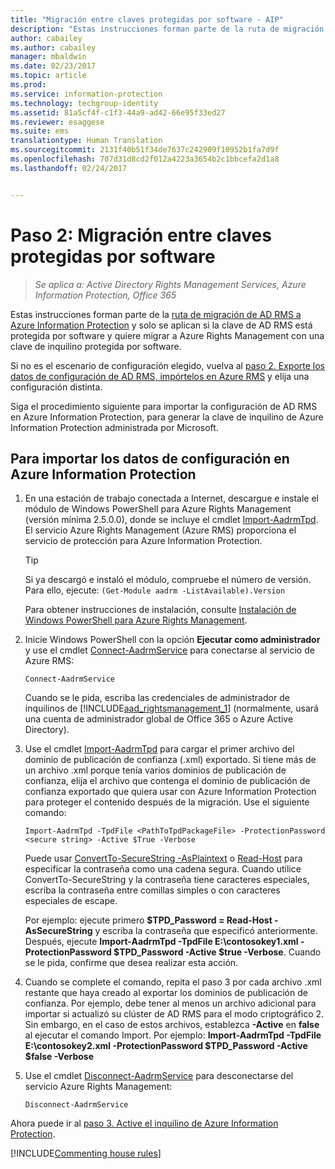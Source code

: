 ```yaml
---
title: "Migración entre claves protegidas por software - AIP"
description: "Estas instrucciones forman parte de la ruta de migración de AD RMS a Azure Information Protection y solo se aplican si la clave de AD RMS está protegida por software y quiere migrar a Azure Rights Management con una clave de inquilino protegida por software."
author: cabailey
ms.author: cabailey
manager: mbaldwin
ms.date: 02/23/2017
ms.topic: article
ms.prod: 
ms.service: information-protection
ms.technology: techgroup-identity
ms.assetid: 81a5cf4f-c1f3-44a9-ad42-66e95f33ed27
ms.reviewer: esaggese
ms.suite: ems
translationtype: Human Translation
ms.sourcegitcommit: 2131f40b51f34de7637c242909f10952b1fa7d9f
ms.openlocfilehash: 707d31d8cd2f012a4223a3654b2c1bbcefa2d1a8
ms.lasthandoff: 02/24/2017


---
```



# <a name="step-2-software-protected-key-to-software-protected-key-migration"></a>Paso 2: Migración entre claves protegidas por software

>*Se aplica a: Active Directory Rights Management Services, Azure Information Protection, Office 365*


Estas instrucciones forman parte de la [ruta de migración de AD RMS a Azure Information Protection](migrate-from-ad-rms-to-azure-rms.md) y solo se aplican si la clave de AD RMS está protegida por software y quiere migrar a Azure Rights Management con una clave de inquilino protegida por software. 

Si no es el escenario de configuración elegido, vuelva al [paso 2. Exporte los datos de configuración de AD RMS, impórtelos en Azure RMS](migrate-from-ad-rms-phase1.md#step-2-export-configuration-data-from-ad-rms-and-import-it-to-azure-information-protection) y elija una configuración distinta.

Siga el procedimiento siguiente para importar la configuración de AD RMS en Azure Information Protection, para generar la clave de inquilino de Azure Information Protection administrada por Microsoft.

## <a name="to-import-the-configuration-data-to-azure-information-protection"></a>Para importar los datos de configuración en Azure Information Protection

1.  En una estación de trabajo conectada a Internet, descargue e instale el módulo de Windows PowerShell para Azure Rights Management (versión mínima 2.5.0.0), donde se incluye el cmdlet [Import-AadrmTpd](http://msdn.microsoft.com/library/azure/dn857523.aspx). El servicio Azure Rights Management (Azure RMS) proporciona el servicio de protección para Azure Information Protection.

    > [!TIP]
    > Si ya descargó e instaló el módulo, compruebe el número de versión. Para ello, ejecute: `(Get-Module aadrm -ListAvailable).Version`

    Para obtener instrucciones de instalación, consulte [Instalación de Windows PowerShell para Azure Rights Management](../deploy-use/install-powershell.md).

2.  Inicie Windows PowerShell con la opción **Ejecutar como administrador** y use el cmdlet [Connect-AadrmService](http://msdn.microsoft.com/library/azure/dn629415.aspx) para conectarse al servicio de Azure RMS:

    ```
    Connect-AadrmService
    ```
    Cuando se le pida, escriba las credenciales de administrador de inquilinos de [!INCLUDE[aad_rightsmanagement_1](../includes/aad_rightsmanagement_1_md.md)] (normalmente, usará una cuenta de administrador global de Office 365 o Azure Active Directory).

3.  Use el cmdlet [Import-AadrmTpd](http://msdn.microsoft.com/library/azure/dn857523.aspx) para cargar el primer archivo del dominio de publicación de confianza (.xml) exportado. Si tiene más de un archivo .xml porque tenía varios dominios de publicación de confianza, elija el archivo que contenga el dominio de publicación de confianza exportado que quiera usar con Azure Information Protection para proteger el contenido después de la migración. Use el siguiente comando:

    ```
    Import-AadrmTpd -TpdFile <PathToTpdPackageFile> -ProtectionPassword <secure string> -Active $True -Verbose
    ```
    Puede usar [ConvertTo-SecureString -AsPlaintext](https://technet.microsoft.com/library/hh849818.aspx) o [Read-Host](https://technet.microsoft.com/library/hh849945.aspx) para especificar la contraseña como una cadena segura. Cuando utilice ConvertTo-SecureString y la contraseña tiene caracteres especiales, escriba la contraseña entre comillas simples o con caracteres especiales de escape.
    
    Por ejemplo: ejecute primero **$TPD_Password = Read-Host -AsSecureString** y escriba la contraseña que especificó anteriormente. Después, ejecute **Import-AadrmTpd -TpdFile E:\contosokey1.xml -ProtectionPassword $TPD_Password -Active $true -Verbose**. Cuando se le pida, confirme que desea realizar esta acción.
    
4.  Cuando se complete el comando, repita el paso 3 por cada archivo .xml restante que haya creado al exportar los dominios de publicación de confianza. Por ejemplo, debe tener al menos un archivo adicional para importar si actualizó su clúster de AD RMS para el modo criptográfico 2. Sin embargo, en el caso de estos archivos, establezca **-Active** en **false** al ejecutar el comando Import. Por ejemplo: **Import-AadrmTpd -TpdFile E:\contosokey2.xml -ProtectionPassword $TPD_Password -Active $false -Verbose**

5.  Use el cmdlet [Disconnect-AadrmService](http://msdn.microsoft.com/library/azure/dn629416.aspx) para desconectarse del servicio Azure Rights Management:

    ```
    Disconnect-AadrmService
    ```


Ahora puede ir al [paso 3. Active el inquilino de Azure Information Protection](migrate-from-ad-rms-phase1.md#step-3-activate-your-azure-information-protection-tenant).

[!INCLUDE[Commenting house rules](../includes/houserules.md)]


